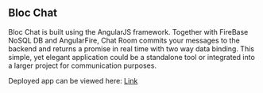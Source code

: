 ## Bloc Chat

Bloc Chat is built using the AngularJS framework. Together with FireBase NoSQL DB and AngularFire, Chat Room commits your messages to the backend and returns a promise in real time with two way data binding. This simple, yet elegant application could be a standalone tool or integrated into a larger project for communication purposes.

Deployed app can be viewed here: <a href="http://brett-bloc-chat.herokuapp.com/">Link</a>
